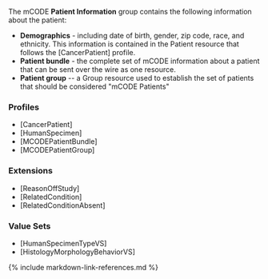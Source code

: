 The mCODE **Patient Information** group contains the following information about the patient:

* **Demographics** - including date of birth, gender, zip code, race, and ethnicity. This information is contained in the Patient resource that follows the [CancerPatient] profile.
* **Patient bundle** - the complete set of mCODE information about a patient that can be sent over the wire as one resource.
* **Patient group** -- a Group resource used to establish the set of patients that should be considered "mCODE Patients"

### Profiles

* [CancerPatient]
* [HumanSpecimen]
* [MCODEPatientBundle]
* [MCODEPatientGroup]

### Extensions

* [ReasonOffStudy]
* [RelatedCondition]
* [RelatedConditionAbsent]

### Value Sets

* [HumanSpecimenTypeVS]
* [HistologyMorphologyBehaviorVS]

{% include markdown-link-references.md %}
